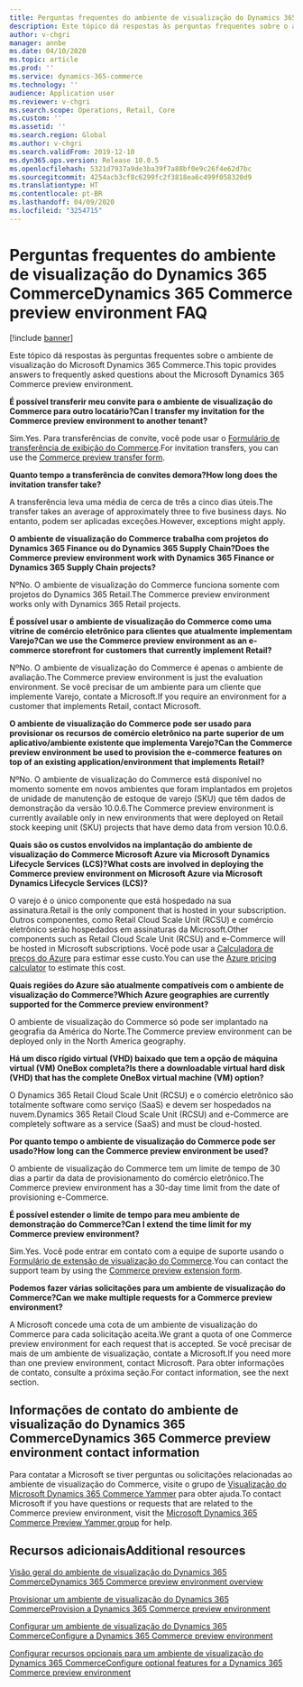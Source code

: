 ```yaml
---
title: Perguntas frequentes do ambiente de visualização do Dynamics 365 Commerce
description: Este tópico dá respostas às perguntas frequentes sobre o ambiente de visualização do Microsoft Dynamics 365 Commerce.
author: v-chgri
manager: annbe
ms.date: 04/10/2020
ms.topic: article
ms.prod: ''
ms.service: dynamics-365-commerce
ms.technology: ''
audience: Application user
ms.reviewer: v-chgri
ms.search.scope: Operations, Retail, Core
ms.custom: ''
ms.assetid: ''
ms.search.region: Global
ms.author: v-chgri
ms.search.validFrom: 2019-12-10
ms.dyn365.ops.version: Release 10.0.5
ms.openlocfilehash: 5321d7937a9de3ba39f7a88bf0e9c26f4e62d7bc
ms.sourcegitcommit: 4254acb3cf8c6299fc2f3818ea6c499f058320d9
ms.translationtype: HT
ms.contentlocale: pt-BR
ms.lasthandoff: 04/09/2020
ms.locfileid: "3254715"
---
```

# <a name="dynamics-365-commerce-preview-environment-faq"></a><span data-ttu-id="304d6-103">Perguntas frequentes do ambiente de visualização do Dynamics 365 Commerce</span><span class="sxs-lookup"><span data-stu-id="304d6-103">Dynamics 365 Commerce preview environment FAQ</span></span>

[!include [banner](includes/banner.md)]

<span data-ttu-id="304d6-104">Este tópico dá respostas às perguntas frequentes sobre o ambiente de visualização do Microsoft Dynamics 365 Commerce.</span><span class="sxs-lookup"><span data-stu-id="304d6-104">This topic provides answers to frequently asked questions about the Microsoft Dynamics 365 Commerce preview environment.</span></span>

<span data-ttu-id="304d6-105">**É possível transferir meu convite para o ambiente de visualização do Commerce para outro locatário?**</span><span class="sxs-lookup"><span data-stu-id="304d6-105">**Can I transfer my invitation for the Commerce preview environment to another tenant?**</span></span>

<span data-ttu-id="304d6-106">Sim.</span><span class="sxs-lookup"><span data-stu-id="304d6-106">Yes.</span></span> <span data-ttu-id="304d6-107">Para transferências de convite, você pode usar o [Formulário de transferência de exibição do Commerce](https://aka.ms/Dynamics365CommercePreviewTransferForm).</span><span class="sxs-lookup"><span data-stu-id="304d6-107">For invitation transfers, you can use the [Commerce preview transfer form](https://aka.ms/Dynamics365CommercePreviewTransferForm).</span></span>

<span data-ttu-id="304d6-108">**Quanto tempo a transferência de convites demora?**</span><span class="sxs-lookup"><span data-stu-id="304d6-108">**How long does the invitation transfer take?**</span></span>

<span data-ttu-id="304d6-109">A transferência leva uma média de cerca de três a cinco dias úteis.</span><span class="sxs-lookup"><span data-stu-id="304d6-109">The transfer takes an average of approximately three to five business days.</span></span> <span data-ttu-id="304d6-110">No entanto, podem ser aplicadas exceções.</span><span class="sxs-lookup"><span data-stu-id="304d6-110">However, exceptions might apply.</span></span>

<span data-ttu-id="304d6-111">**O ambiente de visualização do Commerce trabalha com projetos do Dynamics 365 Finance ou do Dynamics 365 Supply Chain?**</span><span class="sxs-lookup"><span data-stu-id="304d6-111">**Does the Commerce preview environment work with Dynamics 365 Finance or Dynamics 365 Supply Chain projects?**</span></span>

<span data-ttu-id="304d6-112">Nº</span><span class="sxs-lookup"><span data-stu-id="304d6-112">No.</span></span> <span data-ttu-id="304d6-113">O ambiente de visualização do Commerce funciona somente com projetos do Dynamics 365 Retail.</span><span class="sxs-lookup"><span data-stu-id="304d6-113">The Commerce preview environment works only with Dynamics 365 Retail projects.</span></span>

<span data-ttu-id="304d6-114">**É possível usar o ambiente de visualização do Commerce como uma vitrine de comércio eletrônico para clientes que atualmente implementam Varejo?**</span><span class="sxs-lookup"><span data-stu-id="304d6-114">**Can we use the Commerce preview environment as an e-commerce storefront for customers that currently implement Retail?**</span></span>

<span data-ttu-id="304d6-115">Nº</span><span class="sxs-lookup"><span data-stu-id="304d6-115">No.</span></span> <span data-ttu-id="304d6-116">O ambiente de visualização do Commerce é apenas o ambiente de avaliação.</span><span class="sxs-lookup"><span data-stu-id="304d6-116">The Commerce preview environment is just the evaluation environment.</span></span> <span data-ttu-id="304d6-117">Se você precisar de um ambiente para um cliente que implemente Varejo, contate a Microsoft.</span><span class="sxs-lookup"><span data-stu-id="304d6-117">If you require an environment for a customer that implements Retail, contact Microsoft.</span></span>

<span data-ttu-id="304d6-118">**O ambiente de visualização do Commerce pode ser usado para provisionar os recursos de comércio eletrônico na parte superior de um aplicativo/ambiente existente que implementa Varejo?**</span><span class="sxs-lookup"><span data-stu-id="304d6-118">**Can the Commerce preview environment be used to provision the e-commerce features on top of an existing application/environment that implements Retail?**</span></span>

<span data-ttu-id="304d6-119">Nº</span><span class="sxs-lookup"><span data-stu-id="304d6-119">No.</span></span> <span data-ttu-id="304d6-120">O ambiente de visualização do Commerce está disponível no momento somente em novos ambientes que foram implantados em projetos de unidade de manutenção de estoque de varejo (SKU) que têm dados de demonstração da versão 10.0.6.</span><span class="sxs-lookup"><span data-stu-id="304d6-120">The Commerce preview environment is currently available only in new environments that were deployed on Retail stock keeping unit (SKU) projects that have demo data from version 10.0.6.</span></span>

<span data-ttu-id="304d6-121">**Quais são os custos envolvidos na implantação do ambiente de visualização do Commerce Microsoft Azure via Microsoft Dynamics Lifecycle Services (LCS)?**</span><span class="sxs-lookup"><span data-stu-id="304d6-121">**What costs are involved in deploying the Commerce preview environment on Microsoft Azure via Microsoft Dynamics Lifecycle Services (LCS)?**</span></span>

<span data-ttu-id="304d6-122">O varejo é o único componente que está hospedado na sua assinatura.</span><span class="sxs-lookup"><span data-stu-id="304d6-122">Retail is the only component that is hosted in your subscription.</span></span> <span data-ttu-id="304d6-123">Outros componentes, como Retail Cloud Scale Unit (RCSU) e comércio eletrônico serão hospedados em assinaturas da Microsoft.</span><span class="sxs-lookup"><span data-stu-id="304d6-123">Other components such as Retail Cloud Scale Unit (RCSU) and e-Commerce will be hosted in Microsoft subscriptions.</span></span> <span data-ttu-id="304d6-124">Você pode usar a [Calculadora de preços do Azure](https://azure.microsoft.com/pricing/calculator/) para estimar esse custo.</span><span class="sxs-lookup"><span data-stu-id="304d6-124">You can use the [Azure pricing calculator](https://azure.microsoft.com/pricing/calculator/) to estimate this cost.</span></span>

<span data-ttu-id="304d6-125">**Quais regiões do Azure são atualmente compatíveis com o ambiente de visualização do Commerce?**</span><span class="sxs-lookup"><span data-stu-id="304d6-125">**Which Azure geographies are currently supported for the Commerce preview environment?**</span></span>

<span data-ttu-id="304d6-126">O ambiente de visualização do Commerce só pode ser implantado na geografia da América do Norte.</span><span class="sxs-lookup"><span data-stu-id="304d6-126">The Commerce preview environment can be deployed only in the North America geography.</span></span>

<span data-ttu-id="304d6-127">**Há um disco rígido virtual (VHD) baixado que tem a opção de máquina virtual (VM) OneBox completa?**</span><span class="sxs-lookup"><span data-stu-id="304d6-127">**Is there a downloadable virtual hard disk (VHD) that has the complete OneBox virtual machine (VM) option?**</span></span>

<span data-ttu-id="304d6-128">O Dynamics 365 Retail Cloud Scale Unit (RCSU) e o comércio eletrônico são totalmente software como serviço (SaaS) e devem ser hospedados na nuvem.</span><span class="sxs-lookup"><span data-stu-id="304d6-128">Dynamics 365 Retail Cloud Scale Unit (RCSU) and e-Commerce are completely software as a service (SaaS) and must be cloud-hosted.</span></span>

<span data-ttu-id="304d6-129">**Por quanto tempo o ambiente de visualização do Commerce pode ser usado?**</span><span class="sxs-lookup"><span data-stu-id="304d6-129">**How long can the Commerce preview environment be used?**</span></span>

<span data-ttu-id="304d6-130">O ambiente de visualização do Commerce tem um limite de tempo de 30 dias a partir da data de provisionamento do comércio eletrônico.</span><span class="sxs-lookup"><span data-stu-id="304d6-130">The Commerce preview environment has a 30-day time limit from the date of provisioning e-Commerce.</span></span>

<span data-ttu-id="304d6-131">**É possível estender o limite de tempo para meu ambiente de demonstração do Commerce?**</span><span class="sxs-lookup"><span data-stu-id="304d6-131">**Can I extend the time limit for my Commerce preview environment?**</span></span>

<span data-ttu-id="304d6-132">Sim.</span><span class="sxs-lookup"><span data-stu-id="304d6-132">Yes.</span></span> <span data-ttu-id="304d6-133">Você pode entrar em contato com a equipe de suporte usando o [Formulário de extensão de visualização do Commerce](https://aka.ms/Dynamics365CommercePreviewExtensionForm).</span><span class="sxs-lookup"><span data-stu-id="304d6-133">You can contact the support team by using the [Commerce preview extension form](https://aka.ms/Dynamics365CommercePreviewExtensionForm).</span></span>

<span data-ttu-id="304d6-134">**Podemos fazer várias solicitações para um ambiente de visualização do Commerce?**</span><span class="sxs-lookup"><span data-stu-id="304d6-134">**Can we make multiple requests for a Commerce preview environment?**</span></span>

<span data-ttu-id="304d6-135">A Microsoft concede uma cota de um ambiente de visualização do Commerce para cada solicitação aceita.</span><span class="sxs-lookup"><span data-stu-id="304d6-135">We grant a quota of one Commerce preview environment for each request that is accepted.</span></span> <span data-ttu-id="304d6-136">Se você precisar de mais de um ambiente de visualização, contate a Microsoft.</span><span class="sxs-lookup"><span data-stu-id="304d6-136">If you need more than one preview environment, contact Microsoft.</span></span> <span data-ttu-id="304d6-137">Para obter informações de contato, consulte a próxima seção.</span><span class="sxs-lookup"><span data-stu-id="304d6-137">For contact information, see the next section.</span></span>

## <a name="dynamics-365-commerce-preview-environment-contact-information"></a><span data-ttu-id="304d6-138">Informações de contato do ambiente de visualização do Dynamics 365 Commerce</span><span class="sxs-lookup"><span data-stu-id="304d6-138">Dynamics 365 Commerce preview environment contact information</span></span>

<span data-ttu-id="304d6-139">Para contatar a Microsoft se tiver perguntas ou solicitações relacionadas ao ambiente de visualização do Commerce, visite o grupo de [Visualização do Microsoft Dynamics 365 Commerce Yammer](https://aka.ms/Dynamics365CommercePreviewYammer) para obter ajuda.</span><span class="sxs-lookup"><span data-stu-id="304d6-139">To contact Microsoft if you have questions or requests that are related to the Commerce preview environment, visit the [Microsoft Dynamics 365 Commerce Preview Yammer group](https://aka.ms/Dynamics365CommercePreviewYammer) for help.</span></span>

## <a name="additional-resources"></a><span data-ttu-id="304d6-140">Recursos adicionais</span><span class="sxs-lookup"><span data-stu-id="304d6-140">Additional resources</span></span>

[<span data-ttu-id="304d6-141">Visão geral do ambiente de visualização do Dynamics 365 Commerce</span><span class="sxs-lookup"><span data-stu-id="304d6-141">Dynamics 365 Commerce preview environment overview</span></span>](cpe-overview.md)

[<span data-ttu-id="304d6-142">Provisionar um ambiente de visualização do Dynamics 365 Commerce</span><span class="sxs-lookup"><span data-stu-id="304d6-142">Provision a Dynamics 365 Commerce preview environment</span></span>](provisioning-guide.md)

[<span data-ttu-id="304d6-143">Configurar um ambiente de visualização do Dynamics 365 Commerce</span><span class="sxs-lookup"><span data-stu-id="304d6-143">Configure a Dynamics 365 Commerce preview environment</span></span>](cpe-post-provisioning.md)

[<span data-ttu-id="304d6-144">Configurar recursos opcionais para um ambiente de visualização do Dynamics 365 Commerce</span><span class="sxs-lookup"><span data-stu-id="304d6-144">Configure optional features for a Dynamics 365 Commerce preview environment</span></span>](cpe-optional-features.md)
